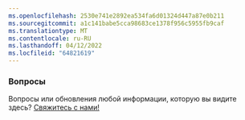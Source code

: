 ```yaml
---
ms.openlocfilehash: 2530e741e2892ea534fa6d01324d447a87e0b211
ms.sourcegitcommit: a1c141babe5cca98683ce1378f956c5955fb9caf
ms.translationtype: MT
ms.contentlocale: ru-RU
ms.lasthandoff: 04/12/2022
ms.locfileid: "64821619"
---
```

### <a name="questions"></a>Вопросы

Вопросы или обновления любой информации, которую вы видите здесь? <a href="https://aka.ms/AppComplianceQuestions" target="_blank">Свяжитесь с нами!</a>